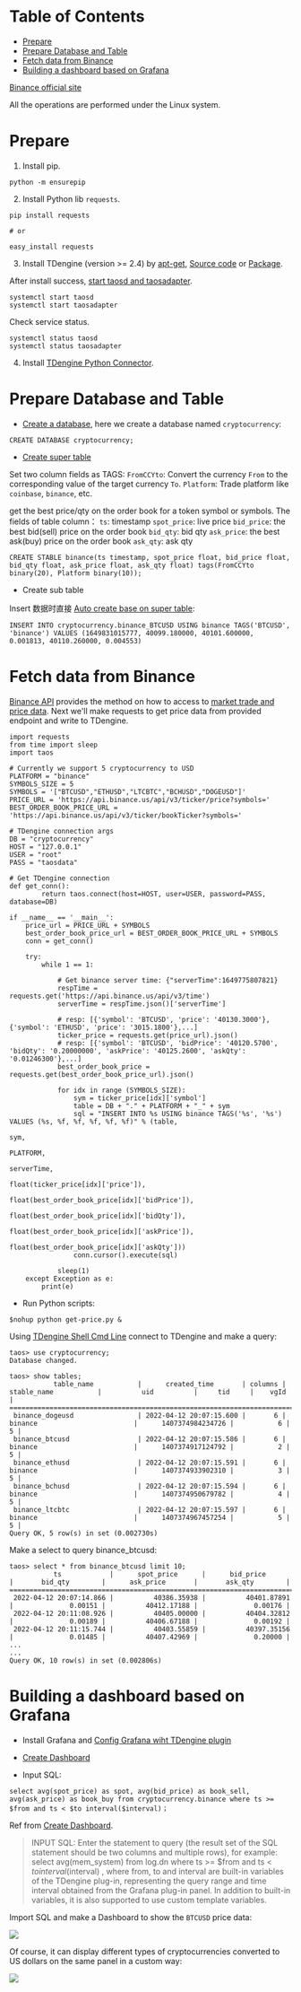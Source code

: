 Table of Contents
=================

   * [Prepare](#prepare)
   * [Prepare Database and Table](#prepare-database-and-table)
   * [Fetch data from Binance](#fetch-data-from-binance)
   * [Building a dashboard based on Grafana](#building-a-dashboard-based-on-grafana)

[Binance official site](https://www.binance.com/en)

All the operations are performed under the Linux system.

# Prepare

1. Install pip.

```
python -m ensurepip
```

2. Install Python lib `requests`.

```
pip install requests

# or

easy_install requests
```

3. Install TDengine (version >= 2.4) by [apt-get](https://tdengine.com/docs/en/v2.0/getting-started#install-tdengine-by-apt-g), [Source code](https://tdengine.com/docs/en/v2.0/getting-started#install-from-source) or [Package](https://tdengine.com/docs/en/v2.0/getting-started#install-from-package).

After install success, [start taosd and taosadapter](https://tdengine.com/docs/en/v2.0/getting-started#quick-launch).

```
systemctl start taosd
systemctl start taosadapter
```

Check service status.

```
systemctl status taosd
systemctl status taosadapter
```

4. Install [TDengine Python Connector](https://tdengine.com/docs/en/v2.0/connector#python).

# Prepare Database and Table

* [Create a database](https://tdengine.com/docs/en/v2.0/taos-sql#management), here we create a database named `cryptocurrency`:

```
CREATE DATABASE cryptocurrency;
```

* [Create super table](https://tdengine.com/docs/en/v2.0/taos-sql#stable-management)

Set two column fields as TAGS:
`FromCCYto`: Convert the currency `From` to the corresponding value of the target currency `To`.
`Platform`: Trade platform like `coinbase`, `binance`, etc.

get the best price/qty on the order book for a token symbol or symbols.
The fields of table column：
`ts`: timestamp
`spot_price`: live price
`bid_price`: the best bid(sell) price on the order book
`bid_qty`: bid qty
`ask_price`: the best ask(buy) price on the order book
`ask_qty`: ask qty

```
CREATE STABLE binance(ts timestamp, spot_price float, bid_price float, bid_qty float, ask_price float, ask_qty float) tags(FromCCYto binary(20), Platform binary(10));
```

* Create sub table

Insert 数据时直接 [Auto create base on super table](https://tdengine.com/docs/en/v2.0/taos-sql#data-writing):

```
INSERT INTO cryptocurrency.binance_BTCUSD USING binance TAGS('BTCUSD', 'binance') VALUES (1649831015777, 40099.180000, 40101.600000, 0.001813, 40110.260000, 0.004553)
```

# Fetch data from Binance

[Binance API](https://docs.binance.us/#introduction) provides the method on how to access to [market trade and price data](https://docs.binance.us/?python#get-live-ticker-price). Next we'll make requests to get price data from provided endpoint and write to TDengine.

```
import requests
from time import sleep
import taos

# Currently we support 5 cryptocurrency to USD
PLATFORM = "binance"
SYMBOLS_SIZE = 5
SYMBOLS = '["BTCUSD","ETHUSD","LTCBTC","BCHUSD","DOGEUSD"]'
PRICE_URL = 'https://api.binance.us/api/v3/ticker/price?symbols='
BEST_ORDER_BOOK_PRICE_URL = 'https://api.binance.us/api/v3/ticker/bookTicker?symbols='

# TDengine connection args
DB = "cryptocurrency"
HOST = "127.0.0.1"
USER = "root"
PASS = "taosdata"

# Get TDengine connection
def get_conn():
        return taos.connect(host=HOST, user=USER, password=PASS, database=DB)

if __name__ == '__main__':
    price_url = PRICE_URL + SYMBOLS
    best_order_book_price_url = BEST_ORDER_BOOK_PRICE_URL + SYMBOLS
    conn = get_conn()

    try:
        while 1 == 1:

            # Get binance server time: {"serverTime":1649775807821}
            respTime = requests.get('https://api.binance.us/api/v3/time')
            serverTime = respTime.json()['serverTime']

            # resp: [{'symbol': 'BTCUSD', 'price': '40130.3000'}, {'symbol': 'ETHUSD', 'price': '3015.1800'},...]
            ticker_price = requests.get(price_url).json()
            # resp: [{'symbol': 'BTCUSD', 'bidPrice': '40120.5700', 'bidQty': '0.20000000', 'askPrice': '40125.2600', 'askQty': '0.01246300'},...]
            best_order_book_price = requests.get(best_order_book_price_url).json()

            for idx in range (SYMBOLS_SIZE):
                sym = ticker_price[idx]['symbol']
                table = DB + "." + PLATFORM + "_" + sym
                sql = "INSERT INTO %s USING binance TAGS('%s', '%s') VALUES (%s, %f, %f, %f, %f, %f)" % (table,
                                                                            sym,
                                                                            PLATFORM,
                                                                            serverTime,
                                                                            float(ticker_price[idx]['price']),
                                                                            float(best_order_book_price[idx]['bidPrice']),
                                                                            float(best_order_book_price[idx]['bidQty']),
                                                                            float(best_order_book_price[idx]['askPrice']),
                                                                            float(best_order_book_price[idx]['askQty']))
                conn.cursor().execute(sql)

            sleep(1)
    except Exception as e:
        print(e)
```

* Run Python scripts:

```
$nohup python get-price.py &
```

Using [TDengine Shell Cmd Line](https://tdengine.com/docs/en/v2.0/getting-started#tdengine-shell-command-li) connect to TDengine and make a query:

```
taos> use cryptocurrency;
Database changed.

taos> show tables;
           table_name           |      created_time       | columns |          stable_name           |          uid          |     tid     |    vgId     |
==========================================================================================================================================================
 binance_dogeusd                | 2022-04-12 20:07:15.600 |       6 | binance                        |      1407374984234726 |           6 |           5 |
 binance_btcusd                 | 2022-04-12 20:07:15.586 |       6 | binance                        |      1407374917124792 |           2 |           5 |
 binance_ethusd                 | 2022-04-12 20:07:15.591 |       6 | binance                        |      1407374933902310 |           3 |           5 |
 binance_bchusd                 | 2022-04-12 20:07:15.594 |       6 | binance                        |      1407374950679782 |           4 |           5 |
 binance_ltcbtc                 | 2022-04-12 20:07:15.597 |       6 | binance                        |      1407374967457254 |           5 |           5 |
Query OK, 5 row(s) in set (0.002730s)
```

Make a select to query binance_btcusd:

```
taos> select * from binance_btcusd limit 10;
           ts            |      spot_price      |      bid_price       |       bid_qty        |      ask_price       |       ask_qty        |
=============================================================================================================================================
 2022-04-12 20:07:14.866 |          40386.35938 |          40401.87891 |              0.00151 |          40412.17188 |              0.00176 |
 2022-04-12 20:11:08.926 |          40405.00000 |          40404.32812 |              0.00189 |          40406.67188 |              0.00192 |
 2022-04-12 20:11:15.744 |          40403.55859 |          40397.35156 |              0.01485 |          40407.42969 |              0.20000 |
...
...
Query OK, 10 row(s) in set (0.002806s)
```

# Building a dashboard based on Grafana

* Install Grafana and [Config Grafana wiht TDengine plugin](https://tdengine.com/docs/en/v2.0/connections#grafana)

* [Create Dashboard](https://tdengine.com/docs/en/v2.0/connections#create-dashboard)

* Input SQL:

```
select avg(spot_price) as spot, avg(bid_price) as book_sell, avg(ask_price) as book_buy from cryptocurrency.binance where ts >= $from and ts < $to interval($interval)；
```

Ref from [Create Dashboard](https://tdengine.com/docs/en/v2.0/connections#create-dashboard).

> INPUT SQL: Enter the statement to query (the result set of the SQL statement should be two columns and multiple rows), for example: select avg(mem_system) from log.dn where ts >= $from and ts < $to interval($interval) , where from, to and interval are built-in variables of the TDengine plug-in, representing the query range and time interval obtained from the Grafana plug-in panel. In addition to built-in variables, it is also supported to use custom template variables.


Import SQL and make a Dashboard to show the `BTCUSD` price data:

![](../images/binance_btcusd.jpeg)

Of course, it can display different types of cryptocurrencies converted to US dollars on the same panel in a custom way:

![](../images/binance_set.jpeg)
